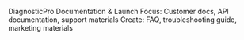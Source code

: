 DiagnosticPro Documentation & Launch
  Focus: Customer docs, API documentation, support materials
  Create: FAQ, troubleshooting guide, marketing materials
